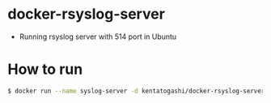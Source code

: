# docker-rsyslog-server

* Running rsyslog server with 514 port in Ubuntu

# How to run

```sh
$ docker run --name syslog-server -d kentatogashi/docker-rsyslog-server
```

